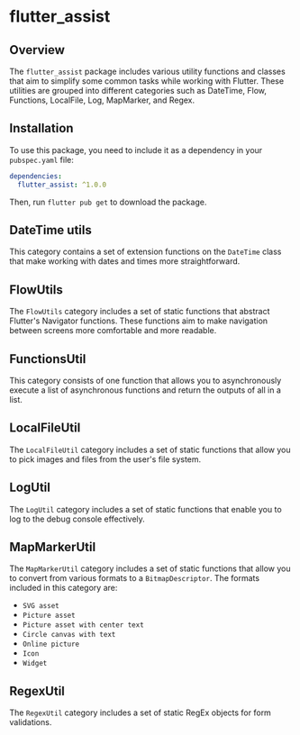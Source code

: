 # flutter_assist

## Overview

The `flutter_assist` package includes various utility functions and classes that aim to simplify some common tasks while working with Flutter. These utilities are grouped into different categories such as DateTime, Flow, Functions, LocalFile, Log, MapMarker, and Regex.

## Installation

To use this package, you need to include it as a dependency in your `pubspec.yaml` file:

```yaml
dependencies:
  flutter_assist: ^1.0.0
```

Then, run `flutter pub get` to download the package.

## DateTime utils

This category contains a set of extension functions on the `DateTime` class that make working with dates and times more straightforward.

## FlowUtils

The `FlowUtils` category includes a set of static functions that abstract Flutter's Navigator functions. These functions aim to make navigation between screens more comfortable and more readable.

## FunctionsUtil

This category consists of one function that allows you to asynchronously execute a list of asynchronous functions and return the outputs of all in a list.

## LocalFileUtil

The `LocalFileUtil` category includes a set of static functions that allow you to pick images and files from the user's file system.

## LogUtil

The `LogUtil` category includes a set of static functions that enable you to log to the debug console effectively.

## MapMarkerUtil

The `MapMarkerUtil` category includes a set of static functions that allow you to convert from various formats to a `BitmapDescriptor`. The formats included in this category are:

- `SVG asset`
- `Picture asset`
- `Picture asset with center text`
- `Circle canvas with text`
- `Online picture`
- `Icon`
- `Widget`

## RegexUtil

The `RegexUtil` category includes a set of static RegEx objects for form validations.
